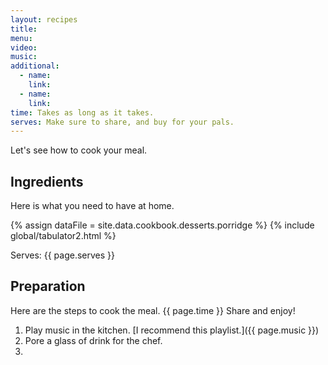 ```yaml
---
layout: recipes
title: 
menu: 
video: 
music: 
additional:
  - name: 
    link: 
  - name: 
    link: 
time: Takes as long as it takes.
serves: Make sure to share, and buy for your pals.
---
```

<div class="container">
Let's see how to cook your meal.
<!-- excerpt-end -->

## Ingredients

Here is what you need to have at home.


{% assign dataFile = site.data.cookbook.desserts.porridge %}
{% include global/tabulator2.html %}


Serves: {{ page.serves }}

## Preparation

Here are the steps to cook the meal. {{ page.time }} Share and enjoy!

1. Play music in the kitchen. [I recommend this playlist.]({{ page.music }})
2. Pore a glass of drink for the chef.
3. 
</div>